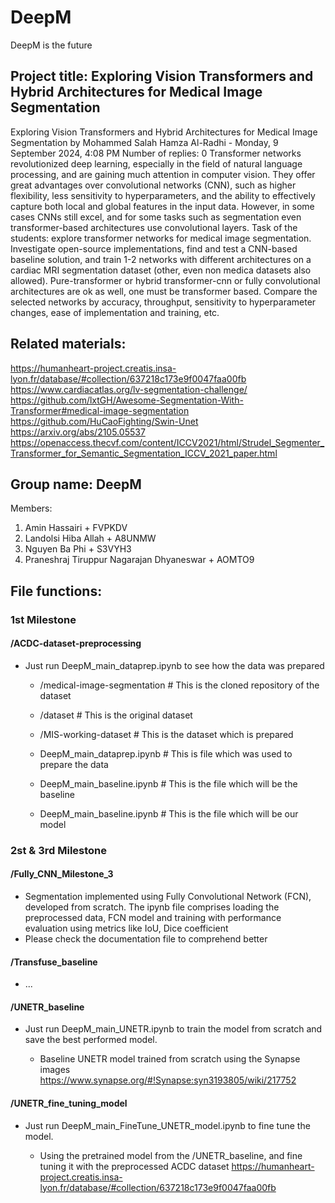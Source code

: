 # DeepM
DeepM is the future




## Project title: Exploring Vision Transformers and Hybrid Architectures for Medical Image Segmentation
Exploring Vision Transformers and Hybrid Architectures for Medical Image Segmentation
by Mohammed Salah Hamza Al-Radhi - Monday, 9 September 2024, 4:08 PM
Number of replies: 0
Transformer networks revolutionized deep learning, especially in the field of natural language processing, and are gaining much attention in computer vision. They offer great advantages over convolutional networks (CNN), such as higher flexibility, less sensitivity to hyperparameters, and the ability to effectively capture both local and global features in the input data. However, in some cases CNNs still excel, and for some tasks such as segmentation even transformer-based architectures use convolutional layers. Task of the students: explore transformer networks for medical image segmentation. Investigate open-source implementations, find and test a CNN-based baseline solution, and train 1-2 networks with different architectures on a cardiac MRI segmentation dataset (other, even non medica datasets also allowed). Pure-transformer or hybrid transformer-cnn or fully convolutional architectures are ok as well, one must be transformer based. Compare the selected networks by accuracy, throughput, sensitivity to hyperparameter changes, ease of implementation and training, etc. 

 ## Related materials: 

 https://humanheart-project.creatis.insa-lyon.fr/database/#collection/637218c173e9f0047faa00fb 
 https://www.cardiacatlas.org/lv-segmentation-challenge/
https://github.com/lxtGH/Awesome-Segmentation-With-Transformer#medical-image-segmentation 
 https://github.com/HuCaoFighting/Swin-Unet
https://arxiv.org/abs/2105.05537 
https://openaccess.thecvf.com/content/ICCV2021/html/Strudel_Segmenter_Transformer_for_Semantic_Segmentation_ICCV_2021_paper.html




## Group name: DeepM
Members:
1. Amin Hassairi + FVPKDV
2. Landolsi Hiba Allah + A8UNMW
3. Nguyen Ba Phi + S3VYH3
4. Praneshraj Tiruppur Nagarajan Dhyaneswar + AOMTO9



## File functions:

### 1st Milestone

#### /ACDC-dataset-preprocessing
- Just run DeepM_main_dataprep.ipynb to see how the data was prepared

    - /medical-image-segmentation         # This is the cloned repository of the dataset
    -    /dataset                        # This is the original dataset
    -    /MIS-working-dataset            # This is the dataset which is prepared

    - DeepM_main_dataprep.ipynb         # This is file which was used to prepare the data
    - DeepM_main_baseline.ipynb         # This is the file which will be the baseline
    - DeepM_main_baseline.ipynb         # This is the file which will be our model


### 2st & 3rd Milestone 

#### /Fully_CNN_Milestone_3
- Segmentation implemented using Fully Convolutional Network (FCN), developed from scratch. The ipynb file comprises loading the preprocessed data, FCN model and training with performance evaluation using metrics like IoU, Dice coefficient
- Please check the documentation file to comprehend better

#### /Transfuse_baseline
- ...

#### /UNETR_baseline
- Just run DeepM_main_UNETR.ipynb to train the model from scratch and save the best performed model.
  
    - Baseline UNETR model trained from scratch using the Synapse images https://www.synapse.org/#!Synapse:syn3193805/wiki/217752

#### /UNETR_fine_tuning_model
- Just run DeepM_main_FineTune_UNETR_model.ipynb to fine tune the model.

    - Using the pretrained model from the /UNETR_baseline, and fine tuning it with the preprocessed ACDC dataset https://humanheart-project.creatis.insa-lyon.fr/database/#collection/637218c173e9f0047faa00fb

